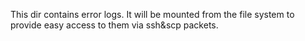 This dir contains error logs. It will be mounted from the file system
to provide easy access to them via ssh&scp packets.
